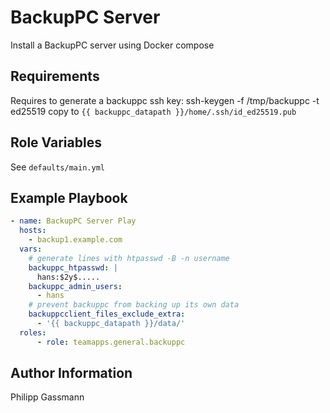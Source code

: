 # BackupPC Server

Install a BackupPC server using Docker compose

## Requirements

Requires to generate a backuppc ssh key: ssh-keygen -f /tmp/backuppc -t ed25519
copy to `{{ backuppc_datapath }}/home/.ssh/id_ed25519.pub`

## Role Variables

See `defaults/main.yml`

## Example Playbook

~~~yaml
- name: BackupPC Server Play
  hosts:
    - backup1.example.com
  vars:
    # generate lines with htpasswd -B -n username
    backuppc_htpasswd: |
      hans:$2y$.....
    backuppc_admin_users:
      - hans
    # prevent backuppc from backing up its own data
    backuppcclient_files_exclude_extra:
      - '{{ backuppc_datapath }}/data/'
  roles:
      - role: teamapps.general.backuppc
~~~

Author Information
------------------

Philipp Gassmann

